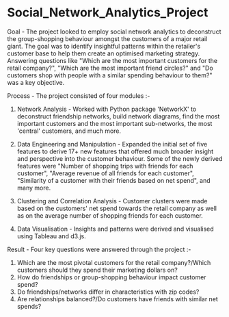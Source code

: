 # Social_Network_Analytics_Project

Goal - The project looked to employ social network analytics to deconstruct the group-shopping behaviour amongst the customers of a major retail giant. The goal was to identify insightful patterns within the retailer's customer base to help them create an optimised marketing strategy. Answering questions like "Which are the most important customers for the retail company?", "Which are the most important friend circles?" and "Do customers shop with people with a similar spending behaviour to them?" was a key objective.

Process - The project consisted of four modules :-
1. Network Analysis - Worked with Python package 'NetworkX' to deconstruct friendship networks, build network diagrams, find the most important customers and the most important sub-networks, the most 'central' customers, and much more.

2. Data Engineering and Manipulation - Expanded the initial set of five features to derive 17+ new features that offered much broader insight and perspective into the customer behaviour. Some of the newly derived features were "Number of shopping trips with friends for each customer", "Average revenue of all friends for each customer", "Similarity of a customer with their friends based on net spend", and many more.
3. Clustering and Correlation Analysis - Customer clusters were made based on the customers' net spend towards the retail company as well as on the average number of shopping friends for each customer.
4. Data Visualisation - Insights and patterns were derived and visualised using Tableau and d3.js. 

Result - Four key questions were answered through the project :-
1. Which are the most pivotal customers for the retail company?/Which customers should they spend their marketing dollars on?
2. How do friendships or group-shopping behaviour impact customer spend?
3. Do friendships/networks differ in characteristics with zip codes?
4. Are relationships balanced?/Do customers have friends with similar net spends?

